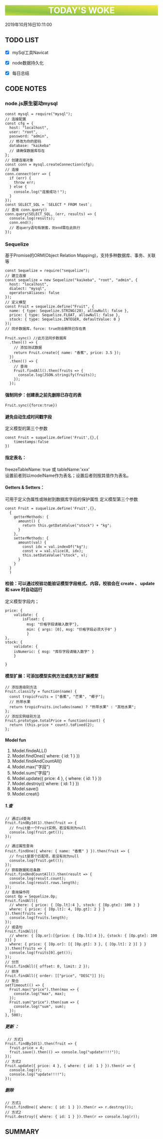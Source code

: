 

<html>
 <center style="background: linear-gradient(to top right, #CDDC39 0%, #8BC34A 25%, #FFEB3B 100%);color:white"><h1>TODAY'S WOKE</h1></center>
 <div>2019年10月16日10:11:00</div>
</html> 

##  TODO LIST


- [x]  mySql工具Navicat
- [x]  node数据持久化
- [x]  每日总结



## CODE NOTES
### node.js原生驱动mysql

```
const mysql = require("mysql");
// 连接配置
const cfg = {
  host: "localhost",
  user: "root",
  password: "admin",
  // 修改为你的密码
  database: "kaikeba"
  // 请确保数据库存在
};
// 创建连接对象
const conn = mysql.createConnection(cfg);
// 连接
conn.connect(err => {
  if (err) {
    throw err;
  } else {
    console.log("连接成功！");
  }
});
const SELECT_SQL = `SELECT * FROM test`;
// 查询 conn.query()
conn.query(SELECT_SQL, (err, results) => {
  console.log(results);
  conn.end();
  // 若query语句有嵌套，则end需在此执行
});
```

### Sequelize
基于Promise的ORM(Object Relation Mapping)，支持多种数据库、事务、关联等

```
const Sequelize = require("sequelize");
// 建立连接
const sequelize = new Sequelize("kaikeba", "root", "admin", {
  host: "localhost",
  dialect: "mysql",
  operatorsAliases: false
});
// 定义模型
const Fruit = sequelize.define("Fruit", {
  name: { type: Sequelize.STRING(20), allowNull: false },
  price: { type: Sequelize.FLOAT, allowNull: false },
  stock: { type: Sequelize.INTEGER, defaultValue: 0 }
});
// 同步数据库，force: true则会删除已存在表

Fruit.sync() //此方法同步数据库
  .then(() => {
    // 添加测试数据
    return Fruit.create({ name: "香蕉", price: 3.5 });
  })
  .then(() => {
    // 查询
    Fruit.findAll().then(fruits => {
      console.log(JSON.stringify(fruits));
    });
  });

```
#### 强制同步：创建表之前先删除已存在的表
```
Fruit.sync({force:true})
```
#### 避免自动生成时间戳字段
定义模型的第三个参数
```
const Fruit = suquelize.define('Fruit',{},{
    timestamps:false
})
```
#### 指定表名： 
freezeTableName: true 或 tableName:'xxx'  
设置前者则以modelName作为表名；设置后者则按其值作为表名。
#### Getters & Setters：     
可用于定义伪属性或映射到数据库字段的保护属性
定义模型第三个参数
```
const Fruit = suquelize.define('Fruit',{},
  {
    getterMethods: {
      amount() {
        return this.getDataValue("stock") + "kg";
      }
    },
    setterMethods: {
      amount(val) {
        const idx = val.indexOf("kg");
        const v = val.slice(0, idx);
        this.setDataValue("stock", v);
      }
    }
  }
  )
```
#### 检验：可以通过校验功能验证模型字段格式、内容，校验会在 create 、 update 和 save 时自动运行
定义模型字段内；
```
price: { 
    validate: {
        isFloat: { 
          msg: "价格字段请输入数字"},
          min: { args: [0], msg: "价格字段必须大于0" }
          } 
},
stock: { 
    validate: { 
    isNumeric: { msg: "库存字段请输入数字" } 
    } 
    
}
```
#### 模型扩展：可添加模型实例方法或类方法扩展模型
```
// 添加类级别方法
Fruit.classify = function(name) {
  const tropicFruits = ["香蕉", "芒果", "椰子"];
  // 热带水果
  return tropicFruits.includes(name) ? "热带水果" : "其他水果";
};
// 添加实例级别方法
Fruit.prototype.totalPrice = function(count) {
  return (this.price * count).toFixed(2);
};
```
#### Model fun
1. Model.findeALL()
1. Model.findOne({ where: { id: 1 } })
1. Model.findAndCountAll()
1. Model.max("字段")
1. Model.sum("字段")
1. Model.update({ price: 4 }, { where: { id: 1 } })
1. Model.destroy({ where: { id: 1 } })
1. Model.save()
2. Model.creat()
##### 1.查
```
// 通过id查询
Fruit.findById(1).then(fruit => {
  // fruit是一个Fruit实例，若没有则为null
  console.log(fruit.get());
});

// 通过属性查询
Fruit.findOne({ where: { name: "香蕉" } }).then(fruit => {
  // fruit是首个匹配项，若没有则为null
  console.log(fruit.get());
});
// 获取数据和总条数
Fruit.findAndCountAll().then(result => {
  console.log(result.count);
  console.log(result.rows.length);
});
// 查询操作符
const Op = Sequelize.Op;
Fruit.findAll({
  // where: { price: { [Op.lt]:4 }, stock: { [Op.gte]: 100 } }
  where: { price: { [Op.lt]: 4, [Op.gt]: 2 } }
}).then(fruits => {
  console.log(fruits.length);
});
// 或语句
Fruit.findAll({
  // where: { [Op.or]:[{price: { [Op.lt]:4 }}, {stock: { [Op.gte]: 100 }}] }
  where: { price: { [Op.or]: [{ [Op.gt]: 3 }, { [Op.lt]: 2 }] } }
}).then(fruits => {
  console.log(fruits[0].get());
});
// 分页
Fruit.findAll({ offset: 0, limit: 2 });
// 排序
Fruit.findAll({ order: [["price", "DESC"]] });
// 聚合
setTimeout(() => {
  Fruit.max("price").then(max => {
    console.log("max", max);
  });
  Fruit.sum("price").then(sum => {
    console.log("sum", sum);
  });
}, 500);

```
##### 更新 ：
```
 // 方式1
Fruit.findById(1).then(fruit => {
  fruit.price = 4;
  fruit.save().then(() => console.log("update!!!!"));
});
// 方式2
Fruit.update({ price: 4 }, { where: { id: 1 } }).then(r => {
  console.log(r);
  console.log("update!!!!");
});

```
##### 删除
```
// 方式1
Fruit.findOne({ where: { id: 1 } }).then(r => r.destroy());
// 方式2
Fruit.destroy({ where: { id: 1 } }).then(r => console.log(r));

```

## SUMMARY


